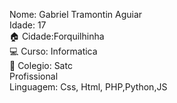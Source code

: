 Nome: Gabriel Tramontin Aguiar
<br>
Idade: 17
<br>
🏠 Cidade:Forquilhinha
<br>
💻 Curso: Informatica
<br>
🏫 Colegio: Satc
<br>
Profissional
<br>
Linguagem: Css, Html, PHP,Python,JS
<br>




